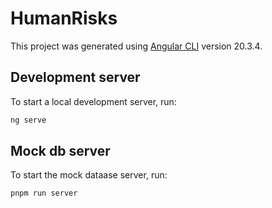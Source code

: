 # HumanRisks

This project was generated using [Angular CLI](https://github.com/angular/angular-cli) version 20.3.4.

## Development server

To start a local development server, run:

```bash
ng serve
```

## Mock db server

To start the mock dataase server, run:

```bash
pnpm run server 
```


